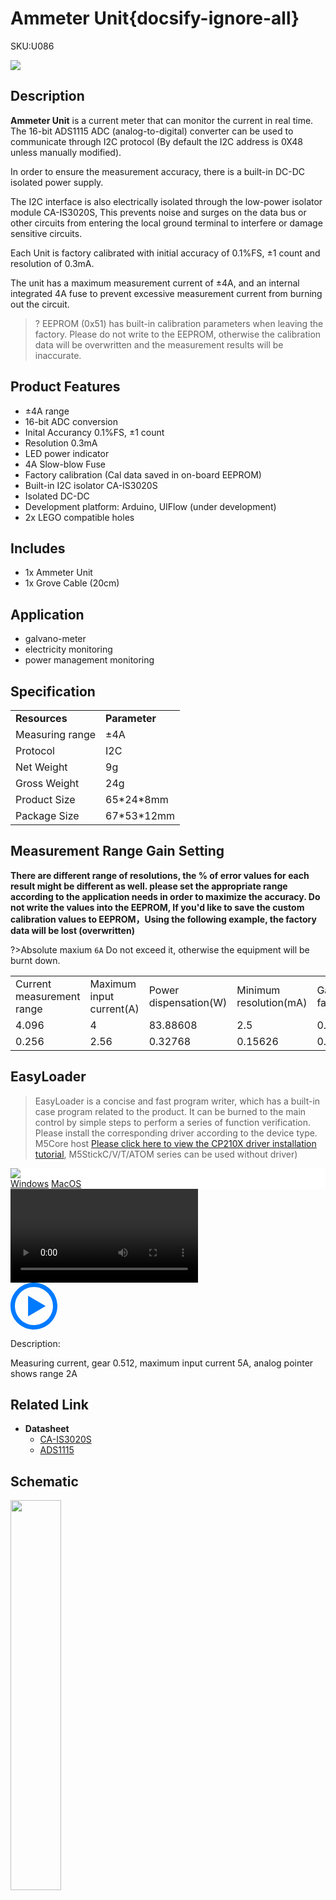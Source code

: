 # Ammeter Unit{docsify-ignore-all}

<el-tag effect="plain">SKU:U086</el-tag>

<div class="product_pic"><img src="assets/img/product_pics/unit/a_meter/ameter.webp"></div>

## Description

**Ammeter Unit** is a current meter that can monitor the current in real time. The 16-bit ADS1115 ADC (analog-to-digital) converter can be used to communicate through I2C protocol (By default the I2C address is 0X48 unless manually modified).

In order to ensure the measurement accuracy, there is a built-in DC-DC isolated power supply.

The I2C interface is also electrically isolated through the low-power isolator module CA-IS3020S, This prevents noise and surges on the data bus or other circuits from entering the local ground terminal to interfere or damage sensitive circuits.

Each Unit is factory calibrated with initial accuracy of 0.1%FS, ±1 count and resolution of 0.3mA.

The unit has a maximum measurement current of ±4A, and an internal integrated 4A fuse to prevent excessive measurement current from burning out the circuit.

>? EEPROM (0x51) has built-in calibration parameters when leaving the factory. Please do not write to the EEPROM, otherwise the calibration data will be overwritten and the measurement results will be inaccurate.

## Product Features

- ±4A range
- 16-bit ADC conversion
- Inital Accurancy 0.1%FS, ±1 count
- Resolution 0.3mA
- LED power indicator
- 4A Slow-blow Fuse
- Factory calibration (Cal data saved in on-board EEPROM)
- Built-in I2C isolator CA-IS3020S
- Isolated DC-DC
- Development platform: Arduino, UIFlow (under development)
- 2x LEGO compatible holes

## Includes

- 1x Ammeter Unit
- 1x Grove Cable (20cm)

## Application

- galvano-meter
- electricity monitoring
- power management monitoring

## Specification

<table>
   <tr style="font-weight:bold">
      <td>Resources</td>
      <td>Parameter</td>
   </tr>
   <tr>
      <td>Measuring range</td>
      <td>±4A</td>
   </tr>
   <tr>
      <td>Protocol</td>
      <td>I2C</td>
   </tr>
   <tr>
   <td>Net Weight</td>
      <td>9g</td>
   </tr>
   <tr>
      <td>Gross Weight</td>
      <td>24g</td>
   </tr>
   <tr>
      <td>Product Size</td>
      <td>65*24*8mm</td>
   </tr>
   <tr>
      <td>Package Size</td>
      <td>67*53*12mm</td>
   </tr>
 </table>

 ## Measurement Range Gain Setting

**There are different range of resolutions, the % of error values for each result might be different as well. please set the appropriate range according to the application needs in order to maximize the accuracy. Do not write the values into the EEPROM, If you'd like to save the custom calibration values to EEPROM，Using the following example, the factory data will be lost (overwritten)**

<!-- ```Arduino

bool Ammeter::saveCalibration2EEPROM(ammeterGain_t gain, int16_t hope, int16_t actual)

//@Parameter: ammeterGarin_t gain //Set Gain
###########################################
# // | PAG      | Max Input Voltage(V) |  #
# // | PAG_4096 |        64            |  #
# // | PAG_2048 |        32            |  #
# // | PAG_512  |        16            |  #
# // | PAG_256  |        8             |  #
###########################################
//@Parameter: int16_t hope  // Set target value
//@Parameter: int16_t actual //ADC raw value

``` -->

<!-- <table>
 <tr><td>ADC1115_Reference calibration</td><td>Calibration current(A)</td><td>Expected reading(int16)</td></tr>
 <tr><td>PGA512(O.512)</td><td>2</td><td>6400</td></tr>
</table> -->

?>Absolute maxium `6A` Do not exceed it, otherwise the equipment will be burnt down.


<table>
 <tr><td>Current measurement range</td><td>Maximum input current(A)</td><td>Power dispensation(W)</td><td>Minimum resolution(mA)</td><td>Gain factor</td></tr>
 <tr><td>4.096</td><td>4</td><td>83.88608</td><td>2.5</td><td>0.125</td></tr>
 <!-- <tr><td>2.048</td><td>20.48</td><td>20.97152</td><td>1.25</td><td>0.0625</td></tr>
 <tr><td>1.024</td><td>10.24</td><td>5.24288</td><td>0.625</td><td>0.03125</td></tr>
 <tr><td>0.512</td><td>5.12</td><td>1.31072</td><td>0.3125</td><td>0.015625</td></tr> -->
 <tr><td>0.256</td><td>2.56</td><td>0.32768</td><td>0.15626</td><td>0.007813</td></tr>
</table>


## EasyLoader

>EasyLoader is a concise and fast program writer, which has a built-in case program related to the product. It can be burned to the main control by simple steps to perform a series of function verification. Please install the corresponding driver according to the device type. M5Core host [Please click here to view the CP210X driver installation tutorial](en/arduino/arduino_development), M5StickC/V/T/ATOM series can be used without driver)

<div class="easyloader-box">
    <div style="background-color:white;">
        <div><img src="https://m5stack.oss-cn-shenzhen.aliyuncs.com/image/easyloader_intro.webp"></div>
        <div class="easyloader-btn">
            <a href="https://m5stack.oss-cn-shenzhen.aliyuncs.com/EasyLoader/Windows/UNIT/For%20M5Core/EasyLoader_A_Meter_Unit.exe">Windows</a>
            <a href="https://m5stack.oss-cn-shenzhen.aliyuncs.com/EasyLoader/MacOS/UNIT/EasyLoader_A_Meter_Unit_for_M5Core.dmg">MacOS</a>
        </div>
    </div>
    <div>
        <video id="example_video" controls>
            <source src="https://m5stack.oss-cn-shenzhen.aliyuncs.com/video/Product_example_video/Unit/AMeter.mp4" type="video/mp4">
        </video>
        <div class="easyloader-mask">
        <a>
            <svg id="play-btn" t="1583228776634" class="icon" viewBox="0 0 1024 1024" version="1.1" xmlns="http://www.w3.org/2000/svg" p-id="4152" width="75" height="75"><path d="M512 0C229.216 0 0 229.216 0 512s229.216 512 512 512 512-229.216 512-512S794.784 0 512 0z m0 928C282.24 928 96 741.76 96 512S282.24 96 512 96s416 186.24 416 416-186.24 416-416 416zM384 288l384 224-384 224z" p-id="4153" fill="#007aff"></path></svg></a>
            <p>Description:</p>
            <p>Measuring current, gear 0.512, maximum input current 5A, analog pointer shows range 2A</p>
        </div>
    </div>
</div>

## Related Link

-  **Datasheet**
    - [CA-IS3020S](https://m5stack.oss-cn-shenzhen.aliyuncs.com/resource/docs/datasheet/unit/CA-IS3020S.pdf)
    - [ADS1115](https://m5stack.oss-cn-shenzhen.aliyuncs.com/resource/docs/datasheet/unit/ADS1115.PDF)

## Schematic

<img src="assets/img/product_pics/unit/a_meter/a_meter_sch.webp" width="40%">

### PinMap

<table>
 <tr><td>M5Core(GROVE A)</td><td>SDA(GPIO21)</td><td>SCL(GPIO22)</td><td>5V</td><td>GND</td></tr>
 <tr><td>A Meter Unit</td><td>SDA</td><td>SCL</td><td>5V</td><td>GND</td></tr>
</table>

## Example

### 1. Arduino IDE

[Click here to download the Arduino example](https://github.com/m5stack/M5-ProductExampleCodes/tree/master/Unit/A_Meter_Unit)

<el-divider content-position="right">Last updated: 2020-12-10</el-divider>

<script>

   var purchase_link = 'https://m5stack.com/collections/m5-unit/products/ammeter-unit-ads1115';

   anchor_search(purchase_link);
   scrollFunc();

</script>
